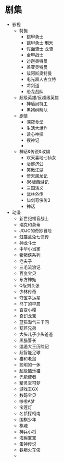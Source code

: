 # 剧集

- 影视
    - 特摄
        - 铠甲勇士
        - 铠甲勇士·刑天
        - 假面骑士·龙骑
        - 金甲战士
        - 迪迦奥特曼
        - 盖亚奥特曼
        - 哉阿斯奥特曼
        - 电光超人古立特
        - 龙剑道
        - 恐龙战队
    - 超级英雄/反超级英雄
        - 神盾局特工
        - 黑袍纠察队
    - 剧情
        - 深夜食堂
        - 生活大爆炸
        - 读心神探
        - 搜神记
        - 
    - 神话&传说&改编
        - 欢天喜地七仙女
        - 活佛济公
        - 笑傲江湖
        - 倚天屠龙记
        - 86版西游记
        - 三国演义
        - 武林外传
        - 仙剑奇侠传3
        - 神话
- 动漫
    - 新世纪福音战士
    - 瑞克和莫蒂
    - JOJO的奇妙冒险
    - 虹猫蓝兔七侠传
    - 神龙斗士
    - 中华小当家
    - 猪猪侠系列
    - 老夫子
    - 三毛流浪记
    - 百变宝贝
    - 东方神娃
    - Q版刘关张
    - 少林传奇
    - 夺宝幸运星
    - 马丁的早晨
    - 百变小樱
    - 奇幻龙宝
    - 蓝猫淘气三千问
    - 葫芦兄弟
    - 大头儿子小头爸爸
    - 黑猫警长
    - 邋遢大王历险记
    - 超智能足球
    - 猫和老鼠
    - 聪明的一休
    - 超级酷乐猫
    - 光能使者
    - 精灵宝可梦
    - 游戏王GX
    - 数码宝贝
    - 哆啦A梦
    - 宝莲灯
    - 名侦探柯南
    - 围棋少年
    - 棋魂
    - 神兵小将
    - 海绵宝宝
    - 蛋神传说
    - 铁胆火车侠
    - 
